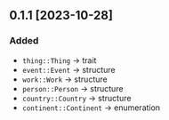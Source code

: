 ## 0.1.1 [2023-10-28]

### Added

- `thing::Thing`         -> trait
- `event::Event`         -> structure
- `work::Work`           -> structure
- `person::Person`       -> structure
- `country::Country`     -> structure
- `continent::Continent` -> enumeration
